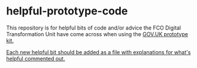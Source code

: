 # helpful-prototype-code

This repository is for helpful bits of code and/or advice the FCO Digital Transformation Unit have come across when using the <a href=https://govuk-prototype-kit.herokuapp.com/>GOV.UK prototype kit.

Each new helpful bit should be added as a file with explanations for what's helpful commented out.

